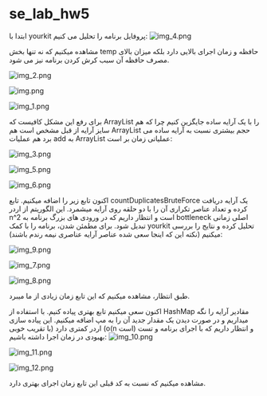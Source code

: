 # se_lab_hw5

ابتدا با yourkit پروفایل برنامه را تحلیل می کنیم:
![img_4.png](screenshots/img_4.png)

مشاهده میکنیم که نه تنها بخش temp حافظه و زمان اجرای بالایی دارد بلکه
میزان بالای مصرف حافظه آن سبب کرش کردن برنامه نیز می شود. 

![img_2.png](screenshots/img_2.png)

![img.png](screenshots/img.png)

![img_1.png](screenshots/img_1.png)

برای رفع این مشکل کافیست که ArrayList را با یک آرایه ساده جایگزین کنیم
چرا که هم سایز آرایه از قبل مشخص است هم ArrayList حجم بیشتری نسبت به
آرایه ساده می برد هم عملیات add به ArrayList عملیاتی زمان بر است:

![img_3.png](screenshots/img_3.png)

![img_5.png](screenshots/img_5.png)

![img_6.png](screenshots/img_6.png)

اکنون تابع زیر را اضافه میکنیم. تابع countDuplicatesBruteForce یک آرایه
دریافت کرده و تعداد عناصر تکراری آن را با دو حلقه روی آرایه میشمرد. این
الگوریتم از اردر n\^2 است و انتظار داریم که در ورودی های بزرگ برنامه به
bottleneck اصلی زمانی تبدیل شود. برای مطمئن شدن، برنامه را با کمک
yourkit تحلیل کرده و نتایج را بررسی میکنیم (نکته این که اینجا سعی شده
عناصر آرایه عناصری نیمه رندم باشند): 

![img_9.png](screenshots/img_9.png)

![img_7.png](screenshots/img_7.png)

![img_8.png](screenshots/img_8.png)

 طبق انتظار، مشاهده میکنیم که این تابع زمان زیادی از ما
میبرد.

اکنون سعی میکنیم تابع بهتری پیاده کنیم. با استفاده از HashMap مقادیر
آرایه را نگه میداریم و در صورت دیدن یک مقدار جدید آن را به مپ اضافه
میکنیم. این پیاده سازی اردر کمتری دارد (با تقریب خوبی (o(n است)‌ و انتظار
داریم که با اجرای برنامه و تست بهبودی در زمان اجرا داشته باشیم:
![img_10.png](screenshots/img_10.png) 

![img_11.png](screenshots/img_11.png) 

![img_12.png](screenshots/img_12.png)

مشاهده میکنیم که نسبت به کد قبلی این تابع زمان اجرای بهتری دارد.
